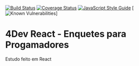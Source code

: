 [![Build Status](https://travis-ci.org/s4mukka/fordev.svg?branch=master)](https://travis-ci.org/s4mukka/fordev)
[![Coverage Status](https://coveralls.io/repos/github/s4mukka/fordev/badge.svg?branch=master)](https://coveralls.io/github/s4mukka/fordev?branch=master)
[![JavaScript Style Guide](https://img.shields.io/badge/code_style-standard-brightgreen.svg)](https://standardjs.com)
[![Known Vulnerabilities](https://snyk.io/test/github/s4mukka/fordev/badge.svg)]

# **4Dev React - Enquetes para Progamadores**

Estudo feito em React